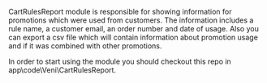 CartRulesReport module is responsible for showing information for promotions which were used from customers. 
The information includes a rule name, a customer email, an order number and date of usage. 
Also you can export a csv file which will contain information about promotion usage and if it was combined with other promotions.

In order to start using the module you should checkout this repo in app\code\Veni\CartRulesReport.
